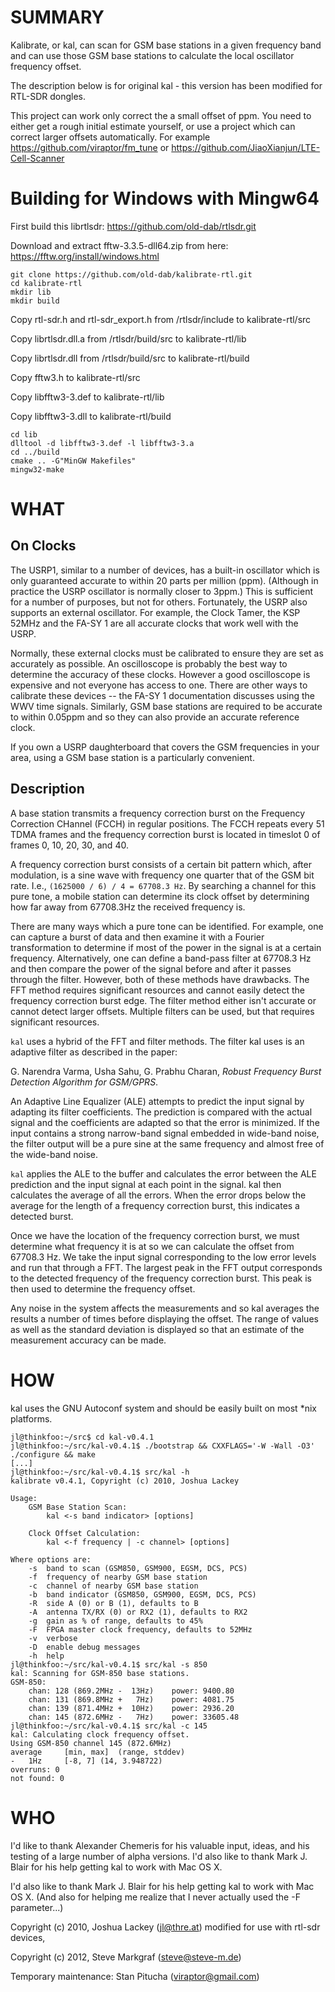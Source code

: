 SUMMARY
=======

Kalibrate, or kal, can scan for GSM base stations in a given frequency band and can use those GSM base stations to calculate the local oscillator frequency offset.

The description below is for original kal - this version has been modified for RTL-SDR dongles.

This project can work only correct the a small offset of ppm. You need to either
get a rough initial estimate yourself, or use a project which can correct larger
offsets automatically. For example https://github.com/viraptor/fm_tune or
https://github.com/JiaoXianjun/LTE-Cell-Scanner

Building for Windows with Mingw64
======================================
First build this librtlsdr: https://github.com/old-dab/rtlsdr.git

Download and extract fftw-3.3.5-dll64.zip from here: https://fftw.org/install/windows.html
```
git clone https://github.com/old-dab/kalibrate-rtl.git
cd kalibrate-rtl
mkdir lib
mkdir build
```
Copy rtl-sdr.h and rtl-sdr_export.h from /rtlsdr/include to kalibrate-rtl/src

Copy librtlsdr.dll.a from /rtlsdr/build/src to kalibrate-rtl/lib

Copy librtlsdr.dll from /rtlsdr/build/src to kalibrate-rtl/build

Copy fftw3.h to kalibrate-rtl/src

Copy libfftw3-3.def to kalibrate-rtl/lib

Copy libfftw3-3.dll to kalibrate-rtl/build
```
cd lib
dlltool -d libfftw3-3.def -l libfftw3-3.a
cd ../build
cmake .. -G"MinGW Makefiles"
mingw32-make
```

WHAT
====

On Clocks
---------

The USRP1, similar to a number of devices, has a built-in oscillator which is only guaranteed accurate to within 20 parts per million (ppm). (Although in practice the USRP oscillator is normally closer to 3ppm.) This is sufficient for a number of purposes, but not for others. Fortunately, the USRP also supports an external oscillator. For example, the Clock Tamer, the KSP 52MHz and the FA-SY 1 are all accurate clocks that work well with the USRP.

Normally, these external clocks must be calibrated to ensure they are set as accurately as possible. An oscilloscope is probably the best way to determine the accuracy of these clocks. However a good oscilloscope is expensive and not everyone has access to one. There are other ways to calibrate these devices -- the FA-SY 1 documentation discusses using the WWV time signals. Similarly, GSM base stations are required to be accurate to within 0.05ppm and so they can also provide an accurate reference clock.

If you own a USRP daughterboard that covers the GSM frequencies in your area, using a GSM base station is a particularly convenient.

Description
-----------

A base station transmits a frequency correction burst on the Frequency Correction CHannel (FCCH) in regular positions. The FCCH repeats every 51 TDMA frames and the frequency correction burst is located in timeslot 0 of frames 0, 10, 20, 30, and 40.

A frequency correction burst consists of a certain bit pattern which, after modulation, is a sine wave with frequency one quarter that of the GSM bit rate.  I.e., `(1625000 / 6) / 4 = 67708.3 Hz`. By searching a channel for this pure tone, a mobile station can determine its clock offset by determining how far away from 67708.3Hz the received frequency is.

There are many ways which a pure tone can be identified. For example, one can capture a burst of data and then examine it with a Fourier transformation to determine if most of the power in the signal is at a certain frequency. Alternatively, one can define a band-pass filter at 67708.3 Hz and then compare the power of the signal before and after it passes through the filter. However, both of these methods have drawbacks. The FFT method requires significant resources and cannot easily detect the frequency correction burst edge. The filter method either isn't accurate or cannot detect larger offsets. Multiple filters can be used, but that requires significant resources.

`kal` uses a hybrid of the FFT and filter methods. The filter kal uses is an adaptive filter as described in the paper:

G. Narendra Varma, Usha Sahu, G. Prabhu Charan, *Robust Frequency Burst Detection Algorithm for GSM/GPRS*.

An Adaptive Line Equalizer (ALE) attempts to predict the input signal by adapting its filter coefficients. The prediction is compared with the actual signal and the coefficients are adapted so that the error is minimized. If the input contains a strong narrow-band signal embedded in wide-band noise, the filter output will be a pure sine at the same frequency and almost free of the wide-band noise.

`kal` applies the ALE to the buffer and calculates the error between the ALE prediction and the input signal at each point in the signal. kal then calculates the average of all the errors. When the error drops below the average for the length of a frequency correction burst, this indicates a detected burst.

Once we have the location of the frequency correction burst, we must determine what frequency it is at so we can calculate the offset from 67708.3 Hz. We take the input signal corresponding to the low error levels and run that through a FFT. The largest peak in the FFT output corresponds to the detected frequency of the frequency correction burst. This peak is then used to determine the frequency offset.

Any noise in the system affects the measurements and so kal averages the results a number of times before displaying the offset. The range of values as well as the standard deviation is displayed so that an estimate of the measurement accuracy can be made.

HOW
===

kal uses the GNU Autoconf system and should be easily built on most \*nix platforms.

```
jl@thinkfoo:~/src$ cd kal-v0.4.1
jl@thinkfoo:~/src/kal-v0.4.1$ ./bootstrap && CXXFLAGS='-W -Wall -O3' ./configure && make
[...]
jl@thinkfoo:~/src/kal-v0.4.1$ src/kal -h
kalibrate v0.4.1, Copyright (c) 2010, Joshua Lackey

Usage:
	GSM Base Station Scan:
		kal <-s band indicator> [options]

	Clock Offset Calculation:
		kal <-f frequency | -c channel> [options]

Where options are:
	-s	band to scan (GSM850, GSM900, EGSM, DCS, PCS)
	-f	frequency of nearby GSM base station
	-c	channel of nearby GSM base station
	-b	band indicator (GSM850, GSM900, EGSM, DCS, PCS)
	-R	side A (0) or B (1), defaults to B
	-A	antenna TX/RX (0) or RX2 (1), defaults to RX2
	-g	gain as % of range, defaults to 45%
	-F	FPGA master clock frequency, defaults to 52MHz
	-v	verbose
	-D	enable debug messages
	-h	help
jl@thinkfoo:~/src/kal-v0.4.1$ src/kal -s 850
kal: Scanning for GSM-850 base stations.
GSM-850:
	chan: 128 (869.2MHz -  13Hz)	power: 9400.80
	chan: 131 (869.8MHz +   7Hz)	power: 4081.75
	chan: 139 (871.4MHz +  10Hz)	power: 2936.20
	chan: 145 (872.6MHz -   7Hz)	power: 33605.48
jl@thinkfoo:~/src/kal-v0.4.1$ src/kal -c 145
kal: Calculating clock frequency offset.
Using GSM-850 channel 145 (872.6MHz)
average		[min, max]	(range, stddev)
-   1Hz		[-8, 7]	(14, 3.948722)
overruns: 0
not found: 0
```

WHO
===

I'd like to thank Alexander Chemeris for his valuable input, ideas, and his testing of a large number of alpha versions. I'd also like to thank Mark J. Blair for his help getting kal to work with Mac OS X.

I'd also like to thank Mark J. Blair for his help getting kal to work with Mac OS X. (And also for helping me realize that I never actually used the -F parameter...)

Copyright (c) 2010, Joshua Lackey (jl@thre.at) modified for use with rtl-sdr devices,

Copyright (c) 2012, Steve Markgraf (steve@steve-m.de)

Temporary maintenance: Stan Pitucha (viraptor@gmail.com)


